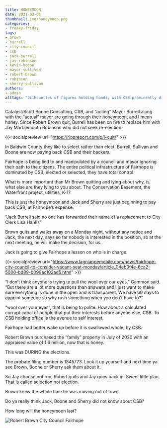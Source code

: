 ```yaml
---
title: HONEYMOON
date: 2021-03-05
thumbnail: img/honeymoon.png
categories:
- freaky-friday
tags:
- brown
- burrell
- city-council
- csb
- jack-burrell
- jay-robinson
- kevin-boone
- mayor-sullivan
- robert-brown
- robinson
- sherry-sullivan
authors:
- admin
alttags: "Silhouettes of figures holding hands, with CSB prominently displayed, referencing consulting firm involved in Baldwin Co..."
---
```

Catalyst/Scott Boone Consulting, CSB, and “acting” Mayor Burrell along with the “actual” mayor are going through their honeymoon, and I mean honey. Since Robert Brown quit, Burrell has been on fire to replace him with Jay Marblemouth Robinson who did not seek re-election.

{{< socialpreview url="https://rippreport.com/p/i-quit/" >}}

In Baldwin County they like to select rather than elect. Burrell, Sullivan and Boone are now paying back CSB and their backers.

Fairhope is being lied to and manipulated by a council and mayor ignoring their oath to the citizens. The entire political infrastructure of Fairhope is dominated by CSB, elected or selected, they have total control.

What is more important than Mr Brown quitting and lying about why, is, what else are they lying to you about. The Conservation Easement, the Waterfront project, utilities, K-1?

This is just the honeymoon and Jack and Sherry are just beginning to pay back CSB, at Fairhope’s expense.

“Jack Burrell said no one has forwarded their name of a replacement to City Clerk Lisa Hanks”

Brown quits and walks away on a Monday night, without any notice and Jack, the next day, says so far nobody is interested in the position, so at the next meeting, he will make the decision, for us.

Jack is going to give Fairhope a lesson on who is in charge.

{{< socialpreview url="https://www.lagniappemobile.com/news/fairhope-city-council-to-consider-vacant-seat-monday/article_04eb3f4e-6ca2-5000-bd89-b099ac102ad5.html" >}}

“I don’t think anyone is trying to pull the wool over our eyes,” Gammon said. “But there are a lot more questions than answers and I just want to make sure everything is done in the open and is transparent. We have 60 days to appoint someone so why rush something when you don’t have to?”

“wool over your eyes”, that is being to polite. How about a calculated corrupt cabal of people that put their interests before anyone else, CSB. To CSB holding office is the avenue to self interest.

Fairhope had better wake up before it is swallowed whole, by CSB.

Robert Brown purchased the “family” property in July of 2020 with an appraised value of 1.6 million, now that is honey.

This was DURING the elections.

The probate filing number is 1845773. Look it up yourself and next time ya see Brown, Boone or Sherry ask them about it.

So Jay choose not run, Robert quits and Jay goes back in. Sweet little plan. That is called selection not election.

Brown knew the whole time he was moving out of town.

Do ya really think Jack, Boone and Sherry did not know about CSB?

How long will the honeymoon last?

![Robert Brown City Council Fairhope](https://cdn.rippreport.com/wp-content/uploads/2021/03/abd51d34-robert-brown-fairhope-city-council1.png)

